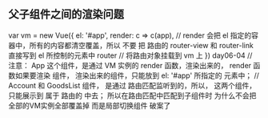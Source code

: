 ## 父子组件之间的渲染问题

var vm = new Vue({
  el: '#app',
  render: c => c(app), // render 会把 el 指定的容器中，所有的内容都清空覆盖，所以 不要 把 路由的                          router-view 和 router-link 直接写到 el 所控制的元素中
  router //  将路由对象挂载到 vm 上
})
day06-04
// 注意： App 这个组件，是通过 VM 实例的 render 函数，渲染出来的， render 函数如果要渲染 组件， 渲染出来的组件，只能放到 el: '#app' 所指定的 元素中；
// Account 和 GoodsList 组件， 是通过 路由匹配监听到的，所以， 这两个组件，只能展示到 属于 路由的 <router-view></router-view> 中去；
所以在路由匹配中匹配到子组件时 为什么不会把全部的VM实例全部覆盖掉  而是局部切换组件 破案了